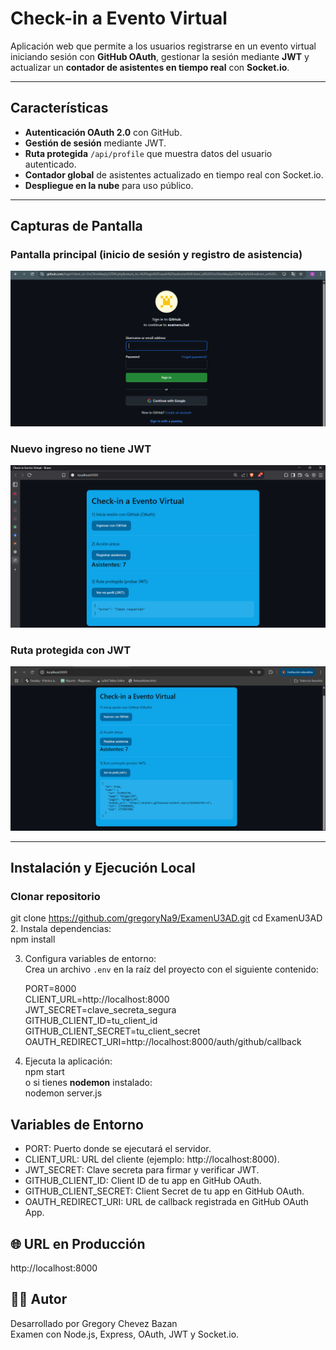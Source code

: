 # Check-in a Evento Virtual

Aplicación web que permite a los usuarios registrarse en un evento virtual iniciando sesión con **GitHub OAuth**, gestionar la sesión mediante **JWT** y actualizar un **contador de asistentes en tiempo real** con **Socket.io**.

---

## Características

- **Autenticación OAuth 2.0** con GitHub.
- **Gestión de sesión** mediante JWT.
- **Ruta protegida** `/api/profile` que muestra datos del usuario autenticado.
- **Contador global** de asistentes actualizado en tiempo real con Socket.io.
- **Despliegue en la nube** para uso público.

---

## Capturas de Pantalla

### Pantalla principal (inicio de sesión y registro de asistencia)
![Pantalla principal](Imagenes/LogeoGit.png)

### Nuevo ingreso no tiene JWT
![Nuevo Ingreso](Imagenes/NuevoIngresoNogeneraJWT.png)

### Ruta protegida con JWT
![Verificacion de ingreso](Imagenes/VerficacionIngreso.png)

---

## Instalación y Ejecución Local

### Clonar repositorio

git clone https://github.com/gregoryNa9/ExamenU3AD.git
cd ExamenU3AD
2. Instala dependencias:  
   npm install  

3. Configura variables de entorno:  
   Crea un archivo `.env` en la raíz del proyecto con el siguiente contenido:  

   PORT=8000  
   CLIENT_URL=http://localhost:8000  
   JWT_SECRET=clave_secreta_segura  
   GITHUB_CLIENT_ID=tu_client_id  
   GITHUB_CLIENT_SECRET=tu_client_secret  
   OAUTH_REDIRECT_URI=http://localhost:8000/auth/github/callback  

4. Ejecuta la aplicación:  
   npm start  
   o si tienes **nodemon** instalado:  
   nodemon server.js  

## Variables de Entorno

- PORT: Puerto donde se ejecutará el servidor.  
- CLIENT_URL: URL del cliente (ejemplo: http://localhost:8000).  
- JWT_SECRET: Clave secreta para firmar y verificar JWT.  
- GITHUB_CLIENT_ID: Client ID de tu app en GitHub OAuth.  
- GITHUB_CLIENT_SECRET: Client Secret de tu app en GitHub OAuth.  
- OAUTH_REDIRECT_URI: URL de callback registrada en GitHub OAuth App.

## 🌐 URL en Producción
http://localhost:8000

## 👨‍💻 Autor
Desarrollado por Gregory Chevez Bazan  
Examen con Node.js, Express, OAuth, JWT y Socket.io.  
